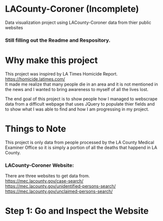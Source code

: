 # LACounty-Coroner (Incomplete)
Data visualization project using LACounty-Coroner data from thier public websites
<br />
### Still filling out the Readme and Respository.
# Why make this project
This project was inspired by LA Times Homicide Report. https://homicide.latimes.com/ <br />
It made me realize that many people die in an area and it is not mentioned in the news and I wanted to bring awareness to myself of all the lives lost. 

The end goal of this project is to show people how I managed to webscrape data from a difficult webpage that uses JQuery to populate thier fields and 
to show what I was able to find and how I am progressing in my project. 

# Things to Note
This project is only data from people processed by the LA County Medical Examiner Office so it is simply a portion of all the deaths that happend in LA County. 

### LACounty-Coroner Website:
There are three websites to get data from. <br />
https://mec.lacounty.gov/case-search/<br />
https://mec.lacounty.gov/unidentified-persons-search/<br />
https://mec.lacounty.gov/unclaimed-persons-search/<br />

# Step 1: Go and Inspect the Website
